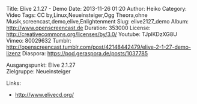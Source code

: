 Title: Elive 2.1.27 - Demo 
Date: 2013-11-26 01:20
Author: Heiko
Category: Video
Tags: CC by,Linux,Neueinsteiger,Ogg Theora,ohne Musik,screencast,demo,elive,Enlightenment
Slug: elive2127_demo
Album: http://www.openscreencast.de
Duration: 353000
License: http://creativecommons.org/licenses/by/3.0/
Youtube: TJplKDzXG8U
Vimeo: 80029632
Tumblr: http://openscreencast.tumblr.com/post/42148442479/elive-2-1-27-demo-lizenz
Diaspora: https://pod.geraspora.de/posts/1037785

Ausgangspunkt: Elive 2.1.27  
Zielgruppe: Neueinsteiger  

Links:

  * <http://www.elivecd.org/>

